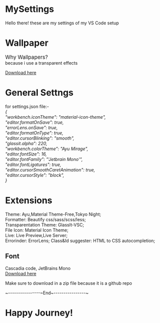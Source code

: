 # MySettings
Hello there! these are my settings of my VS Code setup


<h1>Wallpaper</h1>
<p><big>Why Wallpapers?</big><br>
because i use a transparent effects</p>
<a href="https://www.freepik.com/free-vector/night-ocean-landscape-full-moon-stars-shine_17740155.htm#fromView=keyword&page=1&position=4&uuid=c56f4aaa-22e3-40e6-a21e-de868c31530b&query=Desktop+Wallpaper" target="_blank">Download here</a>

<h1>General Settngs</h1>

for settings.json file:-<br>
<i>{<br>
  "workbench.iconTheme": "material-icon-theme",<br>
  "editor.formatOnSave": true,<br>
  "errorLens.onSave": true,<br>
  "editor.formatOnType": true,<br>
  "editor.cursorBlinking": "smooth",<br>
  "glassit.alpha": 220,<br>
  "workbench.colorTheme": "Ayu Mirage",<br>
  "editor.fontSize": 16,<br>
  "editor.fontFamily": "'Jetbrain Mono'",<br>
  "editor.fontLigatures": true,<br>
  "editor.cursorSmoothCaretAnimation": true,<br>
  "editor.cursorStyle": "block",<br>
}</i>

<h1>Extensions</h1>

Theme: Ayu,Material Theme-Free,Tokyo Night;<br>
Formatter: Beautify css/sass/scss/less;<br>
Transparentation Theme: GlassIt-VSC;<br>
File Icon: Material Icon Theme;<br>
Live: Live Preview,Live Server;<br>
Errorinder: ErrorLens;
Class&Id suggester: HTML to CSS autocompletion;

<h2>Font</h2>
Cascadia code, JetBrains Mono<br>
<a href="https://github.com/microsoft/cascadia-code" target="_blank">Download here</a>
<p>Make sure to download in a zip file because it is a github repo</p>
~----------------~End~----------------~
<h1>Happy Journey!</h1>
